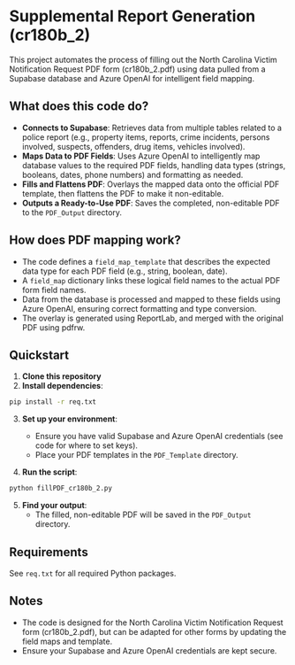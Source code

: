 # Supplemental Report Generation (cr180b_2)

This project automates the process of filling out the North Carolina Victim Notification Request PDF form (cr180b_2.pdf) using data pulled from a Supabase database and Azure OpenAI for intelligent field mapping.

## What does this code do?

- **Connects to Supabase**: Retrieves data from multiple tables related to a police report (e.g., property items, reports, crime incidents, persons involved, suspects, offenders, drug items, vehicles involved).
- **Maps Data to PDF Fields**: Uses Azure OpenAI to intelligently map database values to the required PDF fields, handling data types (strings, booleans, dates, phone numbers) and formatting as needed.
- **Fills and Flattens PDF**: Overlays the mapped data onto the official PDF template, then flattens the PDF to make it non-editable.
- **Outputs a Ready-to-Use PDF**: Saves the completed, non-editable PDF to the `PDF_Output` directory.

## How does PDF mapping work?

- The code defines a `field_map_template` that describes the expected data type for each PDF field (e.g., string, boolean, date).
- A `field_map` dictionary links these logical field names to the actual PDF form field names.
- Data from the database is processed and mapped to these fields using Azure OpenAI, ensuring correct formatting and type conversion.
- The overlay is generated using ReportLab, and merged with the original PDF using pdfrw.

## Quickstart

1. **Clone this repository**
2. **Install dependencies**:

```bash
pip install -r req.txt
```

3. **Set up your environment**:
   - Ensure you have valid Supabase and Azure OpenAI credentials (see code for where to set keys).
   - Place your PDF templates in the `PDF_Template` directory.

4. **Run the script**:

```bash
python fillPDF_cr180b_2.py
```

5. **Find your output**:
   - The filled, non-editable PDF will be saved in the `PDF_Output` directory.

## Requirements
See `req.txt` for all required Python packages.

## Notes
- The code is designed for the North Carolina Victim Notification Request form (cr180b_2.pdf), but can be adapted for other forms by updating the field maps and template.
- Ensure your Supabase and Azure OpenAI credentials are kept secure.
